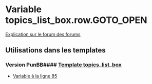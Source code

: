 # Variable topics_list_box.row.GOTO_OPEN
[Explication sur le forum des forums](http://forum.forumactif.com/t294113-listing-des-variables#topics_list_box.row.GOTO_OPEN)
## Utilisations dans les templates
### Version PunBB#### [Template topics_list_box](punbb/topics_list_box.md)
* [Variable à la ligne 85](../punbb/topics_list_box.tpl#L85)